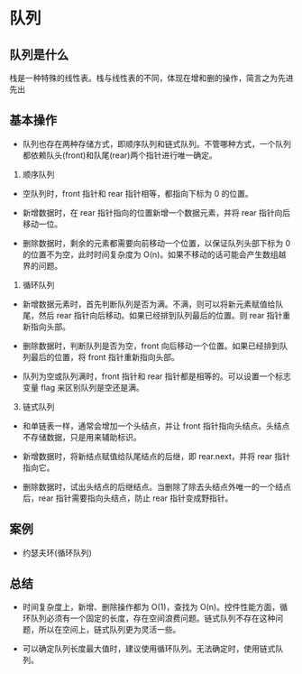 # 队列

## 队列是什么

栈是一种特殊的线性表。栈与线性表的不同，体现在增和删的操作，简言之为先进先出

## 基本操作

- 队列也存在两种存储方式，即顺序队列和链式队列。不管哪种方式，一个队列都依赖队头(front)和队尾(rear)两个指针进行唯一确定。

1. 顺序队列

- 空队列时，front 指针和 rear 指针相等，都指向下标为 0 的位置。

- 新增数据时，在 rear 指针指向的位置新增一个数据元素，并将 rear 指针向后移动一位。

- 删除数据时，剩余的元素都需要向前移动一个位置，以保证队列头部下标为 0 的位置不为空，此时时间复杂度为 O(n)。如果不移动的话可能会产生数组越界的问题。

1. 循环队列

- 新增数据元素时，首先判断队列是否为满。不满，则可以将新元素赋值给队尾，然后 rear 指针向后移动。如果已经排到队列最后的位置。则 rear 指针重新指向头部。

- 删除数据时，判断队列是否为空，front 向后移动一个位置。如果已经排到队列最后的位置，将 front 指针重新指向头部。

- 队列为空或队列满时，front 指针和 rear 指针都是相等的。可以设置一个标志变量 flag 来区别队列是空还是满。

3. 链式队列

- 和单链表一样，通常会增加一个头结点，并让 front 指针指向头结点。头结点不存储数据，只是用来辅助标识。

- 新增数据时，将新结点赋值给队尾结点的后继，即 rear.next，并将 rear 指针指向它。

- 删除数据时，试出头结点的后继结点。当删除了除去头结点外唯一的一个结点后，rear 指针需要指向头结点，防止 rear 指针变成野指针。

## 案例

- 约瑟夫环(循环队列)


## 总结

- 时间复杂度上，新增、删除操作都为 O(1)，查找为 O(n)。控件性能方面，循环队列必须有一个固定的长度，存在空间浪费问题。链式队列不存在这种问题，所以在空间上，链式队列更为灵活一些。

- 可以确定队列长度最大值时，建议使用循环队列。无法确定时，使用链式队列。